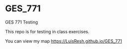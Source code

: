 # GES_771
GES 771 Testing


This repo is for testing in class exercises.


You can view my map https://LuisResh.github.io/GES_771
